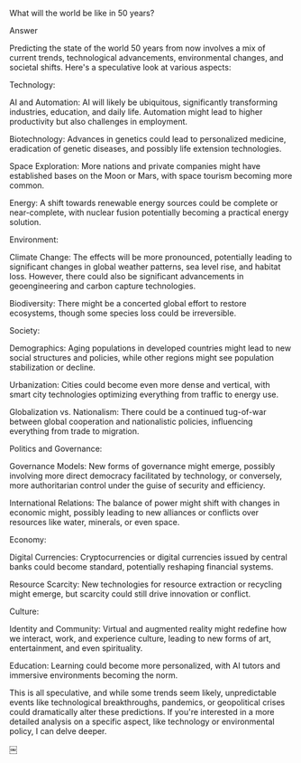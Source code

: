 
What will the world be like in 50 years?

Answer

Predicting the state of the world 50 years from now involves a mix of current trends, technological advancements, environmental changes, and societal shifts. Here's a speculative look at various aspects:


Technology:

AI and Automation: AI will likely be ubiquitous, significantly transforming industries, education, and daily life. Automation might lead to higher productivity but also challenges in employment. 

Biotechnology: Advances in genetics could lead to personalized medicine, eradication of genetic diseases, and possibly life extension technologies.

Space Exploration: More nations and private companies might have established bases on the Moon or Mars, with space tourism becoming more common.

Energy: A shift towards renewable energy sources could be complete or near-complete, with nuclear fusion potentially becoming a practical energy solution.


Environment:

Climate Change: The effects will be more pronounced, potentially leading to significant changes in global weather patterns, sea level rise, and habitat loss. However, there could also be significant advancements in geoengineering and carbon capture technologies.

Biodiversity: There might be a concerted global effort to restore ecosystems, though some species loss could be irreversible.


Society:

Demographics: Aging populations in developed countries might lead to new social structures and policies, while other regions might see population stabilization or decline.

Urbanization: Cities could become even more dense and vertical, with smart city technologies optimizing everything from traffic to energy use.

Globalization vs. Nationalism: There could be a continued tug-of-war between global cooperation and nationalistic policies, influencing everything from trade to migration.


Politics and Governance:

Governance Models: New forms of governance might emerge, possibly involving more direct democracy facilitated by technology, or conversely, more authoritarian control under the guise of security and efficiency.

International Relations: The balance of power might shift with changes in economic might, possibly leading to new alliances or conflicts over resources like water, minerals, or even space.


Economy:

Digital Currencies: Cryptocurrencies or digital currencies issued by central banks could become standard, potentially reshaping financial systems.

Resource Scarcity: New technologies for resource extraction or recycling might emerge, but scarcity could still drive innovation or conflict.


Culture:

Identity and Community: Virtual and augmented reality might redefine how we interact, work, and experience culture, leading to new forms of art, entertainment, and even spirituality.

Education: Learning could become more personalized, with AI tutors and immersive environments becoming the norm.


This is all speculative, and while some trends seem likely, unpredictable events like technological breakthroughs, pandemics, or geopolitical crises could dramatically alter these predictions. If you're interested in a more detailed analysis on a specific aspect, like technology or environmental policy, I can delve deeper.

￼